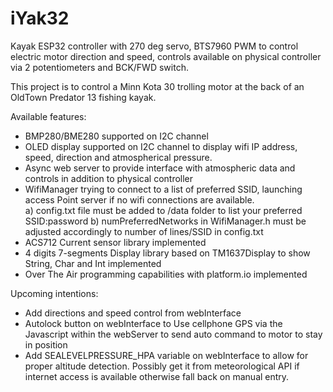 # iYak32

Kayak ESP32 controller with 270 deg servo, BTS7960 PWM to control electric motor direction and speed, controls available on physical controller via 2 potentiometers and BCK/FWD switch.

This project is to control a Minn Kota 30 trolling motor at the back of an OldTown Predator 13 fishing kayak.



Available features:
- BMP280/BME280 supported on I2C channel
- OLED display supported on I2C channel to display wifi IP address, speed, direction and atmospherical pressure.
- Async web server to provide interface with atmospheric data and controls in addition to physical controller
- WifiManager trying to connect to a list of preferred SSID, launching access Point server if no wifi connections are available.  
    a) config.txt file must be added to /data folder to list your preferred SSID:password 
    b) numPreferredNetworks in WifiManager.h must be adjusted accordingly to number of lines/SSID in config.txt
- ACS712 Current sensor library implemented
- 4 digits 7-segments Display library based on TM1637Display to show String, Char and Int implemented  
- Over The Air programming capabilities with platform.io implemented



Upcoming intentions:
- Add directions and speed control from webInterface
- Autolock button on webInterface to Use cellphone GPS via the Javascript within the webServer to send auto command to motor to stay in position 
- Add SEALEVELPRESSURE_HPA variable on webInterface to allow for proper altitude detection.  Possibly get it from meteorological API if internet access is available otherwise fall back on manual entry.
